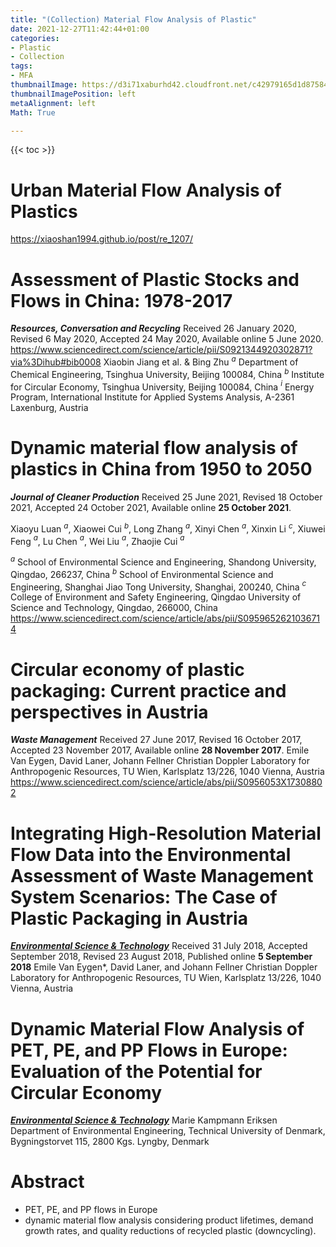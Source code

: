 ```yaml
---
title: "(Collection) Material Flow Analysis of Plastic"
date: 2021-12-27T11:42:44+01:00
categories:
- Plastic
- Collection
tags:
- MFA
thumbnailImage: https://d3i71xaburhd42.cloudfront.net/c42979165d1d87584a25b8ba488b0ae74333a36e/15-Figure4-1.png
thumbnailImagePosition: left
metaAlignment: left
Math: True

---
```

<!--more-->

{{< toc >}}

# Urban Material Flow Analysis of Plastics
https://xiaoshan1994.github.io/post/re_1207/

# Assessment of Plastic Stocks and Flows in China: 1978-2017
***Resources, Conversation and Recycling***
Received 26 January 2020, Revised 6 May 2020, Accepted 24 May 2020, Available online 5 June 2020.
https://www.sciencedirect.com/science/article/pii/S0921344920302871?via%3Dihub#bib0008
Xiaobin Jiang et al. & Bing Zhu
$^a$ Department of Chemical Engineering, Tsinghua University, Beijing 100084, China
$^b$ Institute for Circular Economy, Tsinghua University, Beijing 100084, China
$^i$ Energy Program, International Institute for Applied Systems Analysis, A-2361 Laxenburg, Austria

# Dynamic material flow analysis of plastics in China from 1950 to 2050
***Journal of Cleaner Production***
Received 25 June 2021, Revised 18 October 2021, Accepted 24 October 2021, Available online **25 October 2021**.

Xiaoyu Luan $^a$, Xiaowei Cui $^b$, Long Zhang $^a$, Xinyi Chen $^a$, Xinxin Li $^c$, Xiuwei Feng $^a$, Lu Chen $^a$, Wei Liu $^a$, Zhaojie Cui $^a$

$^a$ School of Environmental Science and Engineering, Shandong University, Qingdao, 266237, China
$^b$ School of Environmental Science and Engineering, Shanghai Jiao Tong University, Shanghai, 200240, China
$^c$ College of Environment and Safety Engineering, Qingdao University of Science and Technology, Qingdao, 266000, China
https://www.sciencedirect.com/science/article/abs/pii/S0959652621036714

# Circular economy of plastic packaging: Current practice and perspectives in Austria
***Waste Management***
Received 27 June 2017, Revised 16 October 2017, Accepted 23 November 2017, Available online **28 November 2017**.
Emile Van Eygen, David Laner, Johann Fellner
Christian Doppler Laboratory for Anthropogenic Resources, TU Wien, Karlsplatz 13/226, 1040 Vienna, Austria
https://www.sciencedirect.com/science/article/abs/pii/S0956053X17308802

# Integrating High-Resolution Material Flow Data into the Environmental Assessment of Waste Management System Scenarios: The Case of Plastic Packaging in Austria
[***Environmental Science & Technology***](https://pubs.acs.org/doi/10.1021/acs.est.8b04233)
Received 31 July 2018, Accepted September 2018, Revised 23 August 2018, Published online **5 September 2018**
Emile Van Eygen*, David Laner, and Johann Fellner
Christian Doppler Laboratory for Anthropogenic Resources, TU Wien, Karlsplatz 13/226, 1040 Vienna, Austria

# Dynamic Material Flow Analysis of PET, PE, and PP Flows in Europe: Evaluation of the Potential for Circular Economy
[***Environmental Science & Technology***](https://pubs.acs.org/doi/full/10.1021/acs.est.0c03435)
Marie Kampmann Eriksen
Department of Environmental Engineering, Technical University of Denmark, Bygningstorvet 115, 2800 Kgs. Lyngby, Denmark
# Abstract
* PET, PE, and PP flows in Europe
* dynamic material flow analysis considering product lifetimes, demand growth rates, and quality reductions of recycled plastic (downcycling).
